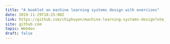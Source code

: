 ```yaml
---
title: "A booklet on machine learning systems design with exercises"
date: 2019-11-29T18:25:00Z
link: https://github.com/chiphuyen/machine-learning-systems-design?utm_medium=RSS&utm_source=hune
site: github.com
topic: Webdev
draft: false
---
```

